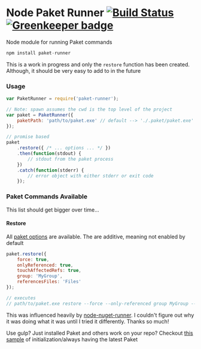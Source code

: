 # Node Paket Runner [![Build Status](https://travis-ci.org/vernak2539/paket-runner.svg?branch=master)](https://travis-ci.org/vernak2539/paket-runner) [![Greenkeeper badge](https://badges.greenkeeper.io/vernak2539/paket-runner.svg)](https://greenkeeper.io/)

Node module for running Paket commands

```js
npm install paket-runner
```

This is a work in progress and only the `restore` function has been created. Although, it should be very easy to add to in the future

### Usage
```js
var PaketRunner = require('paket-runner');

// Note: spawn assumes the cwd is the top level of the project
var paket = PaketRunner({
    paketPath: 'path/to/paket.exe' // default --> './.paket/paket.exe'
});

// promise based
paket
    .restore({ /* ... options ... */ })
    .then(function(stdout) {
        // stdout from the paket process
    })
    .catch(function(stderr) {
        // error object with either stderr or exit code
    });
```

### Paket Commands Available
This list should get bigger over time...

#### Restore
All [paket options][2] are available. The are additive, meaning not enabled by default

```js
paket.restore({
    force: true,
    onlyReferenced: true,
    touchAffectedRefs: true,
    group: 'MyGroup',
    referencesFiles: 'Files'
});

// executes
// path/to/paket.exe restore --force --only-referenced group MyGroup --references-files Files
```

This was influenced heavily by [node-nuget-runner][1]. I couldn't figure out why it was doing what it was until I tried it differently. Thanks so much!

Use gulp? Just installed Paket and others work on your repo? Checkout [this sample][3] of initialization/always having the latest Paket

[1]: https://github.com/mikeobrien/node-nuget-runner
[2]: https://fsprojects.github.io/Paket/paket-restore.html
[3]: https://gist.github.com/vernak2539/500e5727be1b9c6d6ff77d02401dabae
